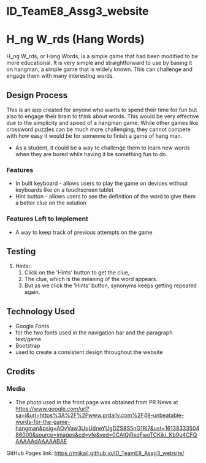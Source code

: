 # ID_TeamE8_Assg3_website

# H_ng W_rds (Hang Words)

H_ng W_rds, or Hang Words, is a simple game that had been modified to be more educational. It is very simple and straightforward to use by basing it on hangman, a simple game that is widely known. This can challenge and engage them with many interesting words.

## Design Process

This is an app created for anyone who wants to spend their time for fun but also to engage their brain to think about words. This would be very effective due to the simplicity and speed of a hangman game. While other games like crossword puzzles can be much more challenging, they cannot compete with how easy it would be for someone to finish a game of hang man.
- As a student, it could be a way to challenge them to learn new words when they are bored while having it be something fun to do.

### Features
- In built keyboard - allows users to play the game on devices without keyboards like on a touchscreen tablet
- Hint button - allows users to see the definition of the word to give them a better clue on the solution

### Features Left to Implement
- A way to keep track of previous attempts on the game

## Testing

1. Hints:
    1. Click on the 'Hints' button to get the clue,
    2. The clue, which is the meaning of the word appears.
    3. But as we click the 'Hints' button, synonyms keeps getting repeated again.

## Technology Used
- Google Fonts
- for the two fonts used in the navigation bar and the paragraph text/game
- Bootstrap
- used to create a consistent design throughout the website 

## Credits

### Media
- The photo used in the front page was obtained from PR News at https://www.google.com/url?sa=i&url=https%3A%2F%2Fwww.prdaily.com%2F49-unbeatable-words-for-the-game-hangman&psig=AOvVaw3UoUdneYUgDZS8S5nG1RI7&ust=1613833350486000&source=images&cd=vfe&ved=0CAIQjRxqFwoTCKiki_Kb9u4CFQAAAAAdAAAAABAE

GitHub Pages link: https://miikail.github.io/ID_TeamE8_Assg3_website/